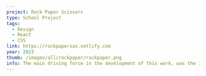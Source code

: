 ```yaml
---
project: Rock Paper Scissors
type: School Project
tags:
  - Design
  - React
  - CSS
link: https://rockpapersax.netlify.com
year: 2023
thumb: /images/all/rockpaper/rockpaper.png
info: The main driving force in the development of this work, was the intention of framing the record of public space interventions throughout the 20th Century. Through a selection of significant cases and authors, this research aims to catalogue about a century of intellectual and artistic experimentations – while offering a synthesized method to plan and design such interventions, contextualising them through history.<p>Each section of the book is supported by a rich iconographic apparatus through which the reader can intuitively gain insight about the visual and theoretical background supporting these cases.
---
```

